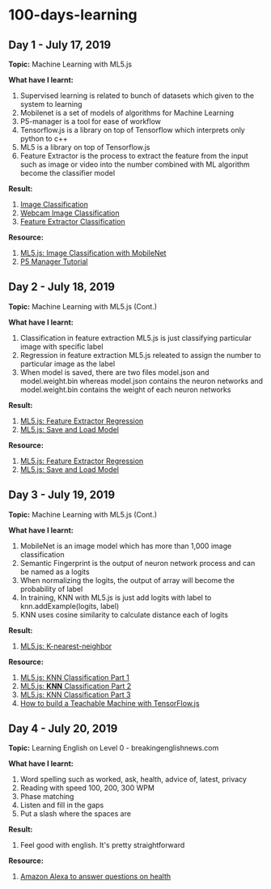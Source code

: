 # 100-days-learning

## Day 1 - July 17, 2019

**Topic:** 
Machine Learning with ML5.js

**What have I learnt:** 
1. Supervised learning is related to bunch of datasets which given to the system to learning
2. Mobilenet is a set of models of algorithms for Machine Learning
3. P5-manager is a tool for ease of workflow
4. Tensorflow.js is a library on top of Tensorflow which interprets only python to c++
5. ML5 is a library on top of Tensorflow.js
6. Feature Extractor is the process to extract the feature from the input such as image or video into the number combined with ML algorithm become the classifier model

**Result:**
1. [Image Classification](https://github.com/gapgag55/100-days-learning/tree/master/image-classification)
2. [Webcam Image Classification](https://github.com/gapgag55/100-days-learning/tree/master/webcam-image-classification)
3. [Feature Extractor Classification](https://github.com/gapgag55/100-days-learning/tree/master/feature-extractor-classification)

**Resource:**
1. [ML5.js: Image Classification with MobileNet](https://www.youtube.com/watch?v=yNkAuWz5lnY&list=PLRqwX-V7Uu6YPSwT06y_AEYTqIwbeam3y&index=2)
2. [P5 Manager Tutorial](https://www.youtube.com/watch?v=LdWleSHQTcw)

## Day 2 - July 18, 2019
**Topic:** 
Machine Learning with ML5.js (Cont.)

**What have I learnt:** 
1. Classification in feature extraction ML5.js is just classifying particular image with specific label
2. Regression in feature extraction ML5.js releated to assign the number to particular image as the label
3. When model is saved, there are two files model.json and model.weight.bin whereas model.json contains the neuron networks and model.weight.bin contains the weight of each neuron networks

**Result:**
1. [ML5.js: Feature Extractor Regression](https://github.com/gapgag55/100-days-learning/tree/master/feature-extractor-regression)
2. [ML5.js: Save and Load Model](https://github.com/gapgag55/100-days-learning/tree/master/save-load-model)

**Resource:**
1. [ML5.js: Feature Extractor Regression](https://www.youtube.com/watch?v=aKgq0m1YjvQ&list=PLRqwX-V7Uu6YPSwT06y_AEYTqIwbeam3y&index=6)
2. [ML5.js: Save and Load Model](https://www.youtube.com/watch?v=eU7gIy3xV30&list=PLRqwX-V7Uu6YPSwT06y_AEYTqIwbeam3y&index=7)

## Day 3 - July 19, 2019
**Topic:** 
Machine Learning with ML5.js (Cont.)

**What have I learnt:** 
1. MobileNet is an image model which has more than 1,000 image classification
2. Semantic Fingerprint is the output of neuron network process and can be named as a logits
3. When normalizing the logits, the output of array will become the probability of label 
4. In training, KNN with ML5.js is just add logits with label to knn.addExample(logits, label)
5. KNN uses cosine similarity to calculate distance each of logits
   
**Result:**
1. [ML5.js: K-nearest-neighbor](https://github.com/gapgag55/100-days-learning/tree/master/KNN-classification)


**Resource:**
1. [ML5.js: KNN Classification Part 1](https://www.youtube.com/watch?v=KTNqXwkLuM4&list=PLRqwX-V7Uu6YPSwT06y_AEYTqIwbeam3y&index=8)
2. [ML5.js: **KNN** Classification Part 2](https://www.youtube.com/watch?v=KTNqXwkLuM4&list=PLRqwX-V7Uu6YPSwT06y_AEYTqIwbeam3y&index=9)
3. [ML5.js: KNN Classification Part 3](https://www.youtube.com/watch?v=KTNqXwkLuM4&list=PLRqwX-V7Uu6YPSwT06y_AEYTqIwbeam3y&index=10)
4. [How to build a Teachable Machine with TensorFlow.js](https://observablehq.com/@nsthorat/how-to-build-a-teachable-machine-with-tensorflow-js)


## Day 4 - July 20, 2019
**Topic:** 
Learning English on Level 0 - breakingenglishnews.com

**What have I learnt:** 
1. Word spelling such as worked, ask, health, advice of, latest, privacy
2. Reading with speed 100, 200, 300 WPM
3. Phase matching
4. Listen and fill in the gaps
5. Put a slash where the spaces are

   
**Result:**
1. Feel good with english. It's pretty straightforward

**Resource:**
1. [Amazon Alexa to answer questions on health](https://breakingnewsenglish.com/1907/190712-alexa-0.html)